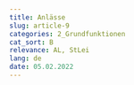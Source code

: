 ```yaml
---
title: Anlässe
slug: article-9
categories: 2_Grundfunktionen
cat_sort: B
relevance: AL, StLei
lang: de
date: 05.02.2022
---
```

